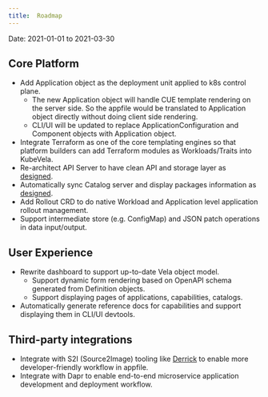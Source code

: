```yaml
---
title:  Roadmap
---
```


Date: 2021-01-01 to 2021-03-30

## Core Platform

- Add Application object as the deployment unit applied to k8s control plane.
  - The new Application object will handle CUE template rendering on the server side. So the appfile would be translated to Application object directly without doing client side rendering.
  - CLI/UI will be updated to replace ApplicationConfiguration and Component objects with Application object.
- Integrate Terraform as one of the core templating engines so that platform builders can add Terraform modules as Workloads/Traits into KubeVela.
- Re-architect API Server to have clean API and storage layer as [designed](https://github.com/oam-dev/kubevela/blob/master/design/vela-core/APIServer-Catalog.md#2-api-design).
- Automatically sync Catalog server and display packages information as [designed](https://github.com/oam-dev/kubevela/blob/master/design/vela-core/APIServer-Catalog.md#3-catalog-design).
- Add Rollout CRD to do native Workload and Application level application rollout management.
- Support intermediate store (e.g. ConfigMap) and JSON patch operations in data input/output.

## User Experience

- Rewrite dashboard to support up-to-date Vela object model.
  - Support dynamic form rendering based on OpenAPI schema generated from Definition objects.
  - Support displaying pages of applications, capabilities, catalogs.
- Automatically generate reference docs for capabilities and support displaying them in CLI/UI devtools.

## Third-party integrations

- Integrate with S2I (Source2Image) tooling like [Derrick](https://github.com/alibaba/derrick) to enable more developer-friendly workflow in appfile.
- Integrate with Dapr to enable end-to-end microservice application development and deployment workflow.
